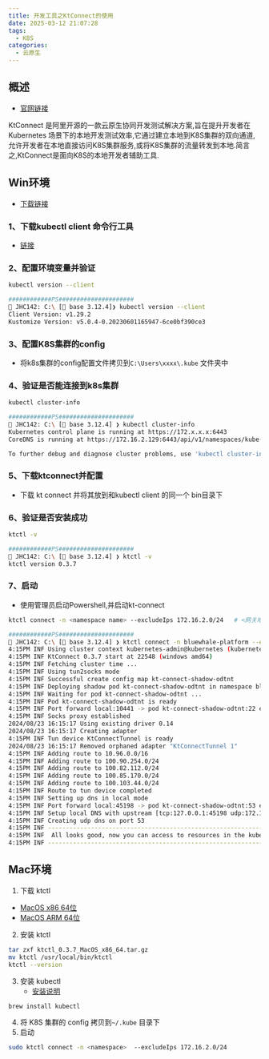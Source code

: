 ```yaml
---
title: 开发工具之KtConnect的使用
date: 2025-03-12 21:07:28
tags:
  - K8S
categories:
  - 云原生
---
```


## 概述

- [官网链接](https://alibaba.github.io/kt-connect/)

KtConnect 是阿里开源的一款云原生协同开发测试解决方案,旨在提升开发者在Kubernetes 场景下的本地开发测试效率,它通过建立本地到K8S集群的双向通道,允许开发者在本地直接访问K8S集群服务,或将K8S集群的流量转发到本地.简言之,KtConnect是面向K8S的本地开发者辅助工具.



## Win环境



- [下载链接](https://alibaba.github.io/kt-connect/#/zh-cn/guide/downloads)

### 1、下载kubectl client 命令行工具

- [链接](https://github.com/kubernetes/kubernetes/blob/master/CHANGELOG/CHANGELOG-1.22.md#v1222)

### 2、配置环境变量并验证

```bash
kubectl version --client

############PS#####################
 JHC142: C:\ [ base 3.12.4]❯ kubectl version --client
Client Version: v1.29.2
Kustomize Version: v5.0.4-0.20230601165947-6ce0bf390ce3
```

### 3、配置K8S集群的config

- 将k8s集群的config配置文件拷贝到`C:\Users\xxxx\.kube` 文件夹中

### 4、验证是否能连接到k8s集群

```bash
kubectl cluster-info

############PS#####################
 JHC142: C:\ [ base 3.12.4] ❯ kubectl cluster-info
Kubernetes control plane is running at https://172.x.x.x:6443
CoreDNS is running at https://172.16.2.129:6443/api/v1/namespaces/kube-system/services/kube-dns:dns/proxy

To further debug and diagnose cluster problems, use 'kubectl cluster-info dump'.
```

### 5、下载ktconnect并配置

- 下载 kt connect 并将其放到和kubectl client 的同一个 bin目录下

### 6、验证是否安装成功

```bash
ktctl -v

############PS#####################
 JHC142: C:\ [ base 3.12.4] ❯ ktctl -v
ktctl version 0.3.7
```

### 7、启动

- 使用管理员启动Powershell,并启动kt-connect

```bash
ktctl connect -n <namespace name> --excludeIps 172.16.2.0/24   # <网关地址需要更换成为自己的

############PS#####################
 JHC142: C:\ [ base 3.12.4] ❯ ktctl connect -n bluewhale-platform --excludeIps 172.16.2.0/24
4:15PM INF Using cluster context kubernetes-admin@kubernetes (kubernetes)
4:15PM INF KtConnect 0.3.7 start at 22548 (windows amd64)
4:15PM INF Fetching cluster time ...
4:15PM INF Using tun2socks mode
4:15PM INF Successful create config map kt-connect-shadow-odtnt
4:15PM INF Deploying shadow pod kt-connect-shadow-odtnt in namespace bluewhale-platform
4:15PM INF Waiting for pod kt-connect-shadow-odtnt ...
4:15PM INF Pod kt-connect-shadow-odtnt is ready
4:15PM INF Port forward local:10441 -> pod kt-connect-shadow-odtnt:22 established
4:15PM INF Socks proxy established
2024/08/23 16:15:17 Using existing driver 0.14
2024/08/23 16:15:17 Creating adapter
4:15PM INF Tun device KtConnectTunnel is ready
2024/08/23 16:15:17 Removed orphaned adapter "KtConnectTunnel 1"
4:15PM INF Adding route to 10.96.0.0/16
4:15PM INF Adding route to 100.90.254.0/24
4:15PM INF Adding route to 100.82.112.0/24
4:15PM INF Adding route to 100.85.170.0/24
4:15PM INF Adding route to 100.103.44.0/24
4:15PM INF Route to tun device completed
4:15PM INF Setting up dns in local mode
4:15PM INF Port forward local:45198 -> pod kt-connect-shadow-odtnt:53 established
4:15PM INF Setup local DNS with upstream [tcp:127.0.0.1:45198 udp:172.16.1.117:53]
4:15PM INF Creating udp dns on port 53
4:15PM INF ---------------------------------------------------------------
4:15PM INF  All looks good, now you can access to resources in the kubernetes cluster
4:15PM INF ---------------------------------------------------------------

```



## Mac环境

1. 下载 ktctl

- [MacOS x86 64位](https://github.com/alibaba/kt-connect/releases/download/v0.3.7/ktctl_0.3.7_MacOS_x86_64.tar.gz)
- [MacOS ARM 64位](https://github.com/alibaba/kt-connect/releases/download/v0.3.7/ktctl_0.3.7_MacOS_arm_64.tar.gz)

2. 安装 ktctl

```bash
tar zxf ktctl_0.3.7_MacOS_x86_64.tar.gz
mv ktctl /usr/local/bin/ktctl
ktctl --version
```

3. 安装 kubectl
   - [安装说明](https://kubernetes.io/zh-cn/docs/tasks/tools/install-kubectl-macos/)

```bash
brew install kubectl
```

4. 将 K8S 集群的 config 拷贝到`~/.kube` 目录下
5. 启动

```bash
sudo ktctl connect -n <namespace>  --excludeIps 172.16.2.0/24
```

